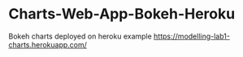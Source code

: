 # Charts-Web-App-Bokeh-Heroku
Bokeh charts deployed on heroku example
https://modelling-lab1-charts.herokuapp.com/
